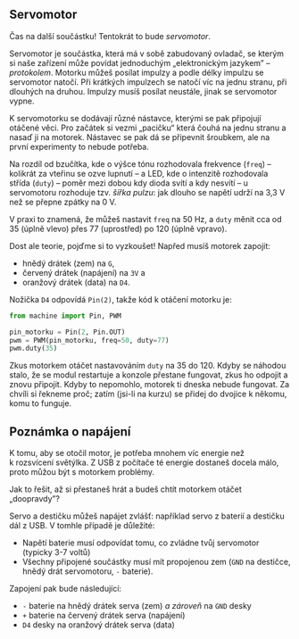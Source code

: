 ## Servomotor

Čas na další součástku! Tentokrát to bude *servomotor*.

Servomotor je součástka, která má v sobě zabudovaný
ovladač, se kterým si naše zařízení může povídat
jednoduchým „elektronickým jazykem” – *protokolem*.
Motorku můžeš posílat impulzy a podle délky impulzu
se servomotor natočí.
Při krátkých impulzech se natočí víc na jednu stranu,
při dlouhých na druhou.
Impulzy musíš posílat neustále, jinak se servomotor
vypne.

K servomotorku se dodávají různé nástavce, kterými se pak připojují
otáčené věci.
Pro začátek si vezmi „pacičku“ která čouhá na jednu stranu
a nasaď ji na motorek.
Nástavec se pak dá se připevnit šroubkem, ale na první experimenty
to nebude potřeba.

Na rozdíl od bzučítka, kde o výšce tónu rozhodovala
frekvence (`freq`) – kolikrát za vteřinu
se ozve lupnutí – a LED, kde o intenzitě rozhodovala
střída (`duty`) – poměr mezi dobou kdy
dioda svítí a kdy nesvítí – u servomotoru rozhoduje
tzv. *šířka pulzu*: jak dlouho se napětí udrží
na 3,3 V než se přepne zpátky na 0 V.
<!-- XXX: Actual typical pulse widths -->


V praxi to znamená, že můžeš nastavit `freq`
na 50 Hz, a `duty` měnit cca od 35
(úplně vlevo) přes 77 (uprostřed) po 120 (úplně vpravo).

Dost ale teorie, pojďme si to vyzkoušet! Napřed musíš motorek zapojit:

* hnědý drátek (zem) na `G`,
* červený drátek (napájení) na `3V` a
* oranžový drátek (data) na `D4`.

Nožička `D4` odpovídá `Pin(2)`, takže kód k otáčení motorku je:

```python
from machine import Pin, PWM

pin_motorku = Pin(2, Pin.OUT)
pwm = PWM(pin_motorku, freq=50, duty=77)
pwm.duty(35)
```

Zkus motorkem otáčet nastavováním `duty` na 35 do 120.
Kdyby se náhodou stalo, že se modul restartuje a
konzole přestane fungovat, zkus ho odpojit a znovu
připojit. Kdyby to nepomohlo, motorek ti dneska
nebude fungovat. Za chvíli si řekneme proč; zatím (jsi-li na kurzu)
se přidej do dvojice k někomu, komu to funguje.

## Poznámka o napájení

K tomu, aby se otočil motor, je potřeba mnohem víc
energie než k rozsvícení světýlka.
Z USB z počítače té energie dostaneš docela málo,
proto můžou být s motorkem problémy.

Jak to řešit, až si přestaneš hrát a budeš chtít motorkem otáčet „doopravdy”?

Servo a destičku můžeš napájet zvlášť:
například servo z baterií a destičku dál z USB.
V tomhle případě je důležité:

* Napětí baterie musí odpovídat tomu, co zvládne tvůj servomotor (typicky 3-7 voltů)
* Všechny připojené součástky musí mít propojenou zem (`GND` na destičce,
  hnědý drát servomotoru, `-` baterie).

Zapojení pak bude následující:

* `-` baterie na hnědý drátek serva (zem) *a zároveň* na `GND` desky
* `+` baterie na červený drátek serva (napájení)
* `D4` desky na oranžový drátek serva (data)

